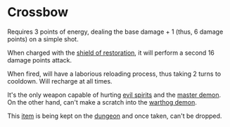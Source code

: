 Crossbow
========

Requires 3 points of energy, dealing the base damage + 1 
(thus, 6 damage points) on a simple shot.

When charged with the [shield of restoration](shield.md), 
it will perform a second 16 damage points attack.

When fired, will have a laborious reloading process, thus
taking 2 turns to cooldown. Will recharge at all times.

It's the only weapon capable of hurting 
[evil spirits](evil-spirit.md) and the 
[master demon](master-demon.md). On the other hand, can't
make a scratch into the [warthog demon](warthog.md).

This [item](items.md) is being kept on the 
[dungeon](prison.md) and once taken, can't be dropped.